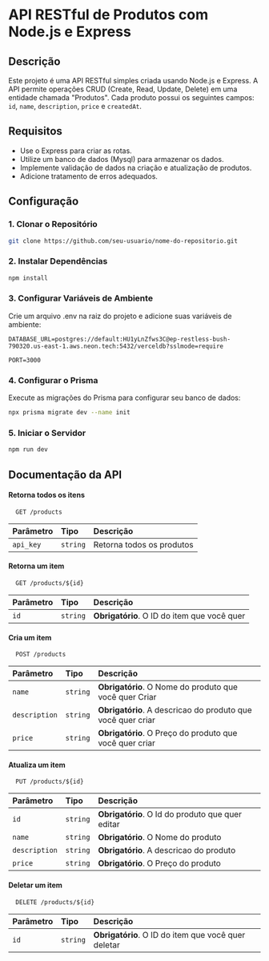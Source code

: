 # API RESTful de Produtos com Node.js e Express

## Descrição

Este projeto é uma API RESTful simples criada usando Node.js e Express. A API permite operações CRUD (Create, Read, Update, Delete) em uma entidade chamada "Produtos". Cada produto possui os seguintes campos: `id`, `name`, `description`, `price` e `createdAt`.

## Requisitos

- Use o Express para criar as rotas.
- Utilize um banco de dados (Mysql) para armazenar os dados.
- Implemente validação de dados na criação e atualização de produtos.
- Adicione tratamento de erros adequados.

## Configuração

### 1. Clonar o Repositório
```bash
git clone https://github.com/seu-usuario/nome-do-repositorio.git
```
### 2. Instalar Dependências
```bash
npm install
```
### 3. Configurar Variáveis de Ambiente
Crie um arquivo .env na raiz do projeto e adicione suas variáveis de ambiente:

`DATABASE_URL=postgres://default:HU1yLnZfws3C@ep-restless-bush-790320.us-east-1.aws.neon.tech:5432/verceldb?sslmode=require`

`PORT=3000`

### 4. Configurar o Prisma

Execute as migrações do Prisma para configurar seu banco de dados:
```bash
npx prisma migrate dev --name init
```
### 5. Iniciar o Servidor
```bash
npm run dev
```
## Documentação da API

#### Retorna todos os itens

```http
  GET /products
```

| Parâmetro   | Tipo       | Descrição                           |
| :---------- | :--------- | :---------------------------------- |
| `api_key` | `string` | Retorna todos os produtos |

#### Retorna um item

```http
  GET /products/${id}
```

| Parâmetro   | Tipo       | Descrição                                   |
| :---------- | :--------- | :------------------------------------------ |
| `id`      | `string` | **Obrigatório**. O ID do item que você quer |

#### Cria um item

```http
  POST /products
```

| Parâmetro   | Tipo       | Descrição                                   |
| :---------- | :--------- | :------------------------------------------ |
| `name`      | `string` | **Obrigatório**. O Nome do produto que você quer Criar |
| `description`      | `string` | **Obrigatório**. A descricao do produto que você quer criar |
| `price`      | `string` | **Obrigatório**. O Preço do produto que você quer criar |

#### Atualiza um item

```http
  PUT /products/${id}
```

| Parâmetro   | Tipo       | Descrição                                   |
| :---------- | :--------- | :------------------------------------------ |
| `id`      | `string` | **Obrigatório**. O Id do produto que quer editar |
| `name`      | `string` | **Obrigatório**. O Nome do produto |
| `description`      | `string` | **Obrigatório**. A descricao do produto |
| `price`      | `string` | **Obrigatório**. O Preço do produto  |

#### Deletar um item

```http
  DELETE /products/${id}
```

| Parâmetro   | Tipo       | Descrição                                   |
| :---------- | :--------- | :------------------------------------------ |
| `id`      | `string` | **Obrigatório**. O ID do item que você quer deletar |
